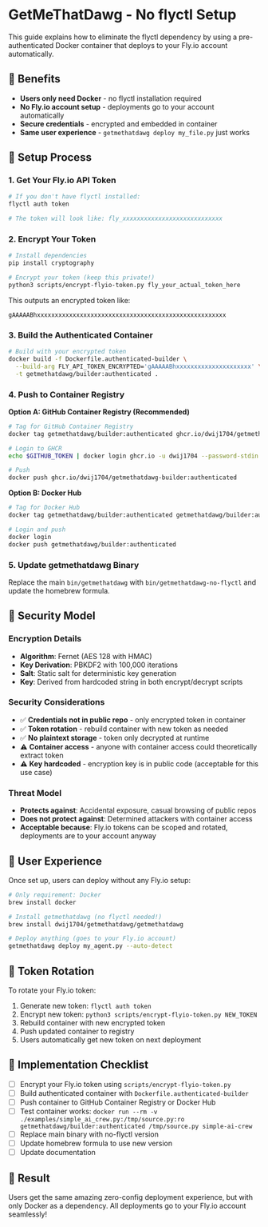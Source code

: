 # GetMeThatDawg - No flyctl Setup

This guide explains how to eliminate the flyctl dependency by using a pre-authenticated Docker container that deploys to your Fly.io account automatically.

## 🎯 Benefits

- **Users only need Docker** - no flyctl installation required
- **No Fly.io account setup** - deployments go to your account automatically  
- **Secure credentials** - encrypted and embedded in container
- **Same user experience** - `getmethatdawg deploy my_file.py` just works

## 🔧 Setup Process

### 1. Get Your Fly.io API Token

```bash
# If you don't have flyctl installed:
flyctl auth token

# The token will look like: fly_xxxxxxxxxxxxxxxxxxxxxxxxxxxx
```

### 2. Encrypt Your Token

```bash
# Install dependencies
pip install cryptography

# Encrypt your token (keep this private!)
python3 scripts/encrypt-flyio-token.py fly_your_actual_token_here
```

This outputs an encrypted token like:
```
gAAAAABhxxxxxxxxxxxxxxxxxxxxxxxxxxxxxxxxxxxxxxxxxxxxxxxxxxxxx
```

### 3. Build the Authenticated Container

```bash
# Build with your encrypted token
docker build -f Dockerfile.authenticated-builder \
  --build-arg FLY_API_TOKEN_ENCRYPTED='gAAAAABhxxxxxxxxxxxxxxxxxxxxx' \
  -t getmethatdawg/builder:authenticated .
```

### 4. Push to Container Registry

**Option A: GitHub Container Registry (Recommended)**
```bash
# Tag for GitHub Container Registry
docker tag getmethatdawg/builder:authenticated ghcr.io/dwij1704/getmethatdawg-builder:authenticated

# Login to GHCR
echo $GITHUB_TOKEN | docker login ghcr.io -u dwij1704 --password-stdin

# Push
docker push ghcr.io/dwij1704/getmethatdawg-builder:authenticated
```

**Option B: Docker Hub**
```bash
# Tag for Docker Hub
docker tag getmethatdawg/builder:authenticated getmethatdawg/builder:authenticated

# Login and push
docker login
docker push getmethatdawg/builder:authenticated
```

### 5. Update getmethatdawg Binary

Replace the main `bin/getmethatdawg` with `bin/getmethatdawg-no-flyctl` and update the homebrew formula.

## 🔐 Security Model

### Encryption Details
- **Algorithm**: Fernet (AES 128 with HMAC)
- **Key Derivation**: PBKDF2 with 100,000 iterations
- **Salt**: Static salt for deterministic key generation
- **Key**: Derived from hardcoded string in both encrypt/decrypt scripts

### Security Considerations
- ✅ **Credentials not in public repo** - only encrypted token in container
- ✅ **Token rotation** - rebuild container with new token as needed
- ✅ **No plaintext storage** - token only decrypted at runtime
- ⚠️ **Container access** - anyone with container access could theoretically extract token
- ⚠️ **Key hardcoded** - encryption key is in public code (acceptable for this use case)

### Threat Model
- **Protects against**: Accidental exposure, casual browsing of public repos
- **Does not protect against**: Determined attackers with container access
- **Acceptable because**: Fly.io tokens can be scoped and rotated, deployments are to your account anyway

## 🚀 User Experience

Once set up, users can deploy without any Fly.io setup:

```bash
# Only requirement: Docker
brew install docker

# Install getmethatdawg (no flyctl needed!)
brew install dwij1704/getmethatdawg/getmethatdawg

# Deploy anything (goes to your Fly.io account)
getmethatdawg deploy my_agent.py --auto-detect
```

## 🔄 Token Rotation

To rotate your Fly.io token:

1. Generate new token: `flyctl auth token`
2. Encrypt new token: `python3 scripts/encrypt-flyio-token.py NEW_TOKEN`
3. Rebuild container with new encrypted token
4. Push updated container to registry
5. Users automatically get new token on next deployment

## 📝 Implementation Checklist

- [ ] Encrypt your Fly.io token using `scripts/encrypt-flyio-token.py`
- [ ] Build authenticated container with `Dockerfile.authenticated-builder`
- [ ] Push container to GitHub Container Registry or Docker Hub
- [ ] Test container works: `docker run --rm -v ./examples/simple_ai_crew.py:/tmp/source.py:ro getmethatdawg/builder:authenticated /tmp/source.py simple-ai-crew`
- [ ] Replace main binary with no-flyctl version
- [ ] Update homebrew formula to use new version
- [ ] Update documentation

## 🎯 Result

Users get the same amazing zero-config deployment experience, but with only Docker as a dependency. All deployments go to your Fly.io account seamlessly! 